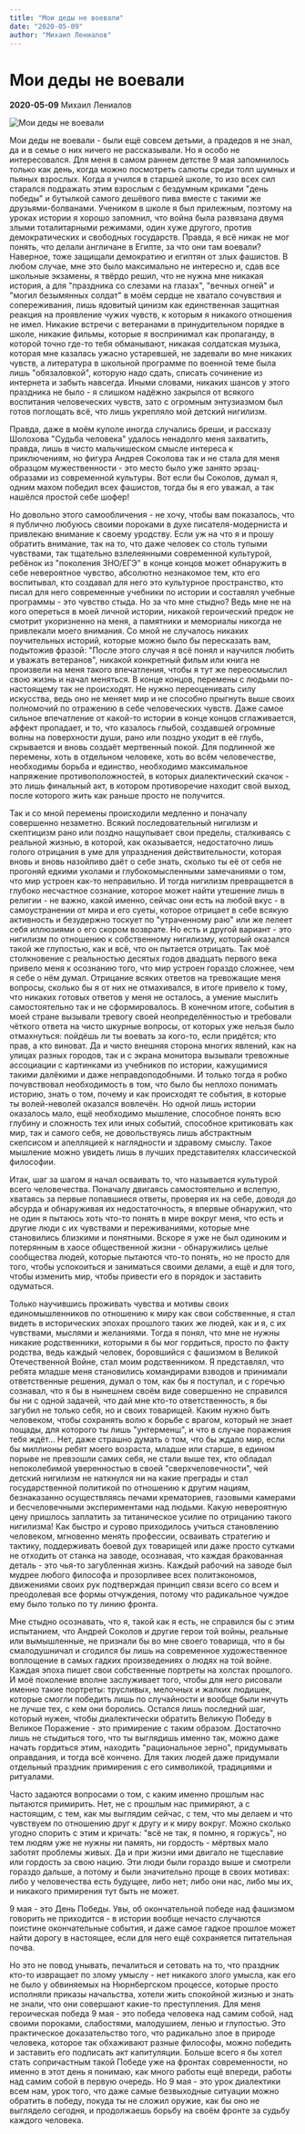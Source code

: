 ```yaml
---
title: "Мои деды не воевали"
date: "2020-05-09"
author: "Михаил Лениалов"
---
```


# Мои деды не воевали

**2020-05-09** Михаил Лениалов

![Мои деды не воевали](http://caute.ru/ilyenkov/fam/107.jpg)

Мои деды не воевали - были ещё совсем детьми, а прадедов я не знал, да и в семье о них ничего не рассказывали. Но я особо не интересовался. Для меня в самом раннем детстве 9 мая запомнилось только как день, когда можно посмотреть салюты среди толп шумных и пьяных взрослых. Когда я учился в старшей школе, то изо всех сил старался подражать этим взрослым с бездумным криками "день победы" и бутылкой самого дешёвого пива вместе с такими же друзьями-болванами. Учеником в школе я был прилежным, поэтому на уроках истории я хорошо запомнил, что война была развязана двумя злыми тоталитарными режимами, один хуже другого, против демократических и свободных государств. Правда, я всё никак не мог понять, что делали англичане в Египте, за что они там воевали? Наверное, тоже защищали демократию и египтян от злых фашистов. В любом случае, мне это было максимально не интересно и, сдав все школьные экзамены, я твёрдо решил, что не нужна мне никакая история, а для "праздника со слезами на глазах", "вечных огней" и "могил безымянных солдат" в моём сердце не хватало сочувствия и сопереживания, лишь ядовитый цинизм как единственная защитная реакция на проявление чужих чувств, к которым я никакого отношения не имел. Никакие встречи с ветеранами в принудительном порядке в школе, никакие фильмы, которые я воспринимал как пропаганду, в которой точно где-то тебя обманывают, никакая солдатская музыка, которая мне казалась ужасно устаревшей, не задевали во мне никаких чувств, а литература в школьной программе по военной теме была лишь "обязаловкой", которую надо сдать, списать сочинение из интернета и забыть навсегда. Иными словами, никаких шансов у этого праздника не было - я слишком надёжно закрылся от всякого воспитания человеческих чувств, зато с огромным энтузиазмом был готов поглощать всё, что лишь укрепляло мой детский нигилизм.

Правда, даже в моём куполе иногда случались бреши, и рассказу Шолохова "Судьба человека" удалось ненадолго меня захватить, правда, лишь в чисто мальчишеском смысле интереса к приключениям, но фигура Андрея Соколова так и не стала для меня образцом мужественности - это место было уже занято эрзац-образами из современной культуры. Вот если бы Соколов, думал я, одним махом победил всех фашистов, тогда бы я его уважал, а так нашёлся простой себе шофер!

Но довольно этого самообличения - не хочу, чтобы вам показалось, что я публично любуюсь своими пороками в духе писателя-модерниста и привлекаю внимание к своему уродству. Если уж на что я и прошу обратить внимание, так на то, что даже человек со столь тупыми чувствами, так тщательно взлелеянными современной культурой, ребёнок из "поколения ЗНО/ЕГЭ" в конце концов может обнаружить в себе невероятное чувство, абсолютно незнакомое тем, кто его воспитывал, кто создавал для него это культурное пространство, кто писал для него современные учебники по истории и составлял учебные программы - это чувство стыда. Но за что мне стыдно? Ведь мне не на кого опереться в моей личной истории, никакой героический предок не смотрит укоризненно на меня, а памятники и мемориалы никогда не привлекали моего внимания. Со мной не случалось никаких поучительных историй, которые можно было бы пересказать вам, подытожив фразой: "После этого случая я всё понял и научился любить и уважать ветеранов", никакой конкретный фильм или книга не произвели на меня такого впечатления, чтобы я тут же переосмыслил свою жизнь и начал меняться. В конце концов, перемены с людьми по-настоящему так не происходят. Не нужно переоценивать силу искусства, ведь оно не меняет мир и не способно прыгнуть выше своих полномочий по отражению в себе человеческих чувств. Даже самое сильное впечатление от какой-то истории в конце концов сглаживается, аффект пропадает, и то, что казалось глыбой, создавшей огромные волны на поверхности души, рано или поздно уходит в её глубь, скрывается и вновь создаёт мертвенный покой. Для подлинной же перемены, хоть в отдельном человеке, хоть во всём человечестве, необходимы борьба и единство, необходимо максимальное напряжение противоположностей, в которых диалектический скачок - это лишь финальный акт, в котором противоречие находит свой выход, после которого жить как раньше просто не получится.

Так и со мной перемены происходили медленно и поначалу совершенно незаметно. Всякий последовательный нигилизм и скептицизм рано или поздно нащупывает свои пределы, сталкиваясь с реальной жизнью, в которой, как оказывается, недостаточно лишь голого отрицания в уме для упразднения действительности, которая вновь и вновь назойливо даёт о себе знать, сколько ты её от себя не прогоняй едкими уколами и глубокомысленными замечаниями о том, что мир устроен как-то неправильно. И тогда нигилизм превращается в глубоко несчастное сознание, которое может найти утешение лишь в религии - не важно, какой именно, сейчас они есть на любой вкус - в самоустранении от мира и его суеты, которое отрицает в себе всякую активность и безудержно тоскует по "утраченному раю" или же лелеет себя иллюзиями о его скором возврате. Но есть и другой вариант - это нигилизм по отношению к собственному нигилизму, который оказался такой же глупостью, как и всё, что он пытается отрицать. Так моё столкновение с реальностью десятых годов двадцать первого века привело меня к осознанию того, что мир устроен гораздо сложнее, чем я себе о нём думал. Отрицание всяких ответов на тревожащие меня вопросы, сколько бы я от них не отмахивался, в итоге привело к тому, что никаких готовых ответов у меня не осталось, а умение мыслить самостоятельно так и не сформировалось. В конечном итоге, события в моей стране вызывали тревогу своей неопределённостью и требовали чёткого ответа на чисто шкурные вопросы, от которых уже нельзя было отмахнуться: пойдёшь ли ты воевать за кого-то, если придётся; кто прав, а кто виноват. Да и чисто внешняя сторона многих явлений, как на улицах разных городов, так и с экрана монитора вызывали тревожные ассоциации с картинками из учебников по истории, кажущимися такими далёкими и даже неправдоподобными. И только тогда я робко почувствовал необходимость в том, что было бы неплохо понимать историю, знать о том, почему и как происходят те события, в которые ты волей-неволей оказался вовлечён. Но одной лишь истории оказалось мало, ещё необходимо мышление, способное понять всю глубину и сложность тех или иных событий, способное критиковать как мир, так и самого себя, не довольствуясь лишь абстрактным скепсисом и апелляцией к наглядности и здравому смыслу. Такое мышление можно увидеть лишь в лучших представителях классической философии.

Итак, шаг за шагом я начал осваивать то, что называется культурой всего человечества. Поначалу двигаясь самостоятельно и вслепую, хватаясь за первые попавшиеся ответы, проверяя их на себе, доводя до абсурда и обнаруживая их недостаточность, я впервые обнаружил, что не один я пытаюсь хоть что-то понять в мире вокруг меня, что есть и другие люди с их чувствами и переживаниями, которые мне становились близкими и понятными. Вскоре я уже не был одиноким и потерянным в хаосе общественной жизни - обнаружились целые сообщества людей, которые пытаются что-то понять, но не просто для того, чтобы успокоиться и заниматься своими делами, а ещё и для того, чтобы изменить мир, чтобы привести его в порядок и заставить одуматься.

Только научившись проживать чувства и мотивы своих единомышленников по отношению к миру как свои собственные, я стал видеть в исторических эпохах прошлого таких же людей, как и я, с их чувствами, мыслями и желаниями. Тогда я понял, что мне не нужны никакие родственники, которыми я бы мог гордиться, просто по факту родства, ведь каждый человек, боровшийся с фашизмом в Великой Отечественной Войне, стал моим родственником. Я представлял, что ребята младше меня становились командирами взводов и принимали ответственные решения, думал о том, как бы я поступал, и с горечью сознавал, что я бы в нынешнем своём виде совершенно не справился бы ни с одной задачей, что дай мне кто-то ответственность, я бы загубил не только себя, но и своих товарищей. Каким нужно быть человеком, чтобы сохранять волю к борьбе с врагом, который не знает пощады, для которого ты лишь "унтерменш", и что в случае поражения тебя ждёт... Нет, даже страшно думать о том, что бы ждало мир, если бы миллионы ребят моего возраста, младше или старше, в едином порыве не превзошли самих себя, не стали выше тех, кто обладал непоколебимой уверенностью в своей "сверхчеловечности", чей детский нигилизм не наткнулся ни на какие преграды и стал государственной политикой по отношению к другим нациям, безнаказанно осуществляясь печами крематориев, газовыми камерами и бесчеловечными экспериментами над людьми. Какую невероятную цену пришлось заплатить за титаническое усилие по отрицанию такого нигилизма! Как быстро и сурово приходилось учиться становлению человеком, мгновенно менять профессии, осваивать стратегию и тактику, поддерживать боевой дух товарищей или даже просто сутками не отходить от станка на заводе, осознавая, что каждая бракованная деталь - это чья-то загубленная жизнь. Каждый рабочий на заводе был мудрее любого философа и прозорливее всех политэкономов, движениями своих рук подтверждая принцип связи всего со всем и преодолевая все формы отчуждения, потому что радикальное чуждое ему было только по ту линию фронта.

Мне стыдно осознавать, что я, такой как я есть, не справился бы с этим испытанием, что Андрей Соколов и другие герои той войны, реальные или вымышленные, не признали бы во мне своего товарища, что я бы смалодушничал и сгодился бы лишь на современное художественное воплощение в самых гадких произведениях о людях на той войне. Каждая эпоха пишет свои собственные портреты на холстах прошлого. И моё поколение вполне заслуживает того, чтобы для него рисовали именно такие портреты: трусливых, мелочных и жалких людишек, которые смогли победить лишь по случайности и вообще были ничуть не лучше тех, с кем они боролись. Остался лишь последний шаг, который нужен, чтобы диалектически обратить Великую Победу в Великое Поражение - это примирение с таким образом. Достаточно лишь не стыдиться того, что ты выглядишь именно так, можно даже начать гордиться этим, находить "рациональное зерно", придумывать оправдания, и тогда всё кончено. Для таких людей даже придумали отдельный праздник примирения с его символикой, традициями и ритуалами.

Часто задаются вопросами о том, с каким именно прошлым нас пытаются примирить. Нет, не с прошлым нас примиряют, а с настоящим, с тем, как мы выглядим сейчас, с тем, что мы делаем и что чувствуем по отношению друг к другу и к миру вокруг. Можно сколько угодно спорить с этим и кричать: "всё не так, я помню, я горжусь", но тем людям уже не нужны ни память, ни гордость - мёртвых мало заботят проблемы живых. Да и при жизни ими двигало не тщеславие или гордость за свою нацию. Эти люди были гораздо выше и смотрели гораздо дальше, а потому и были значительно проще в своих мотивах: либо у человечества есть будущее, либо нет; либо они нас, либо мы их, и никакого примирения тут быть не может.

9 мая - это День Победы. Увы, об окончательной победе над фашизмом говорить не приходится - в истории вообще нечасто случаются поистине окончательные события, и даже самое гадкое прошлое может найти дорогу в настоящее, если для него ещё сохраняется питательная почва.

Но это не повод унывать, печалиться и сетовать на то, что праздник кто-то извращает по злому умыслу - нет никакого злого умысла, как его не было у обвиняемых на Нюрнбергском процессе, которые просто исполняли приказы начальства, хотели жить спокойной жизнью и знать не знали, что они совершают какие-то преступления. Для меня героическая победа 9 мая - это победа человека над самим собой, над своими пороками, слабостями, малодушием, ленью и глупостью. Это практическое доказательство того, что радикально злое в природе человека, которое так обхаживают разные философы, можно победить и заставить его подписать акт капитуляции. Больше всего я бы хотел стать сопричастным такой Победе уже на фронтах современности, но именно в этот день я понимаю, как много работы ещё впереди, работы над самим собой в первую очередь. Но 9 мая - это урок диалектики всем нам, урок того, что даже самые безвыходные ситуации можно обратить в победу, покуда ты не сложил оружие, как бы оно не выглядело сегодня, и продолжаешь борьбу на своём фронте за судьбу каждого человека.